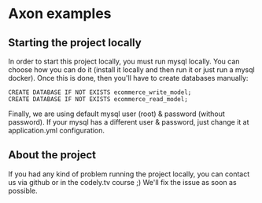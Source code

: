 # Axon examples

## Starting the project locally
In order to start this project locally, you must run mysql locally. 
You can choose how you can do it (install it locally and then run it or just run a mysql docker).
Once this is done, then you'll have to create databases manually:

```
CREATE DATABASE IF NOT EXISTS ecommerce_write_model;
CREATE DATABASE IF NOT EXISTS ecommerce_read_model;
``` 

Finally, we are using default mysql user (root) & password (without password). 
If your mysql has a different user & password, just change it at application.yml configuration.

## About the project

If you had any kind of problem running the project locally, you can contact us via github or in the codely.tv course ;)
We'll fix the issue as soon as possible.